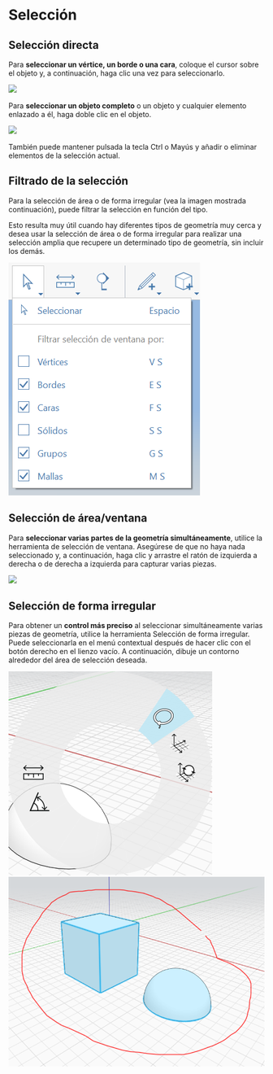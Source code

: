 # Selección

## Selección directa

Para **seleccionar un vértice, un borde o una cara**, coloque el cursor sobre el objeto y, a continuación, haga clic una vez para seleccionarlo.

![](../.gitbook/assets/direct\_selection1.png)

Para **seleccionar un objeto completo** o un objeto y cualquier elemento enlazado a él, haga doble clic en el objeto.

![](../.gitbook/assets/direct\_selection2.png)

También puede mantener pulsada la tecla Ctrl o Mayús y añadir o eliminar elementos de la selección actual.

## Filtrado de la selección

Para la selección de área o de forma irregular (vea la imagen mostrada continuación), puede filtrar la selección en función del tipo.

Esto resulta muy útil cuando hay diferentes tipos de geometría muy cerca y desea usar la selección de área o de forma irregular para realizar una selección amplia que recupere un determinado tipo de geometría, sin incluir los demás.

![](<../.gitbook/assets/selection-filter (1).png>)

## Selección de área/ventana

Para **seleccionar varias partes de la geometría simultáneamente**, utilice la herramienta de selección de ventana. Asegúrese de que no haya nada seleccionado y, a continuación, haga clic y arrastre el ratón de izquierda a derecha o de derecha a izquierda para capturar varias piezas.

![](../.gitbook/assets/direct\_selection3.png)

## Selección de forma irregular

Para obtener un **control más preciso** al seleccionar simultáneamente varias piezas de geometría, utilice la herramienta Selección de forma irregular. Puede seleccionarla en el menú contextual después de hacer clic con el botón derecho en el lienzo vacío. A continuación, dibuje un contorno alrededor del área de selección deseada.

![](../.gitbook/assets/lasso1.png)\
![](../.gitbook/assets/lasso2.png)
